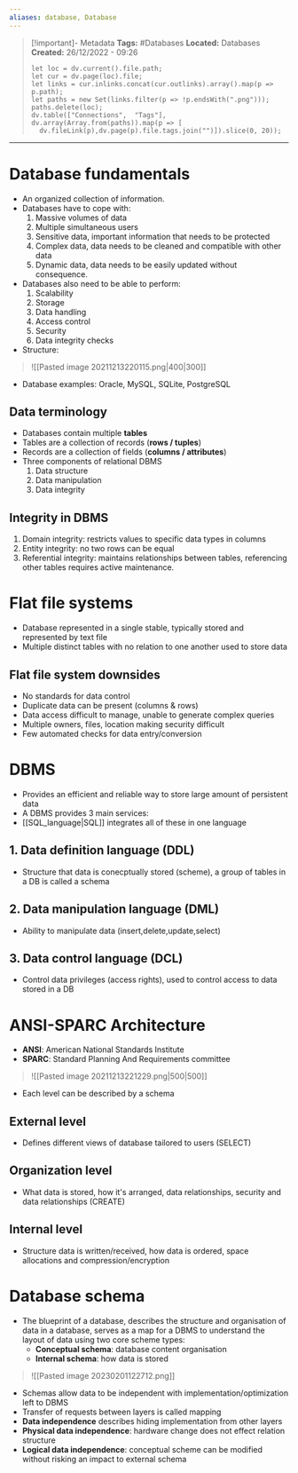 ```yaml
---
aliases: database, Database
---
```

> [!important]- Metadata
> **Tags:** #Databases 
> **Located:** Databases
> **Created:** 26/12/2022 - 09:26
> ```dataviewjs
>let loc = dv.current().file.path;
>let cur = dv.page(loc).file;
>let links = cur.inlinks.concat(cur.outlinks).array().map(p => p.path);
>let paths = new Set(links.filter(p => !p.endsWith(".png")));
>paths.delete(loc);
>dv.table(["Connections",  "Tags"], dv.array(Array.from(paths)).map(p => [
>   dv.fileLink(p),dv.page(p).file.tags.join("")]).slice(0, 20));
> ```

___
# Database fundamentals

- An organized collection of information.
- Databases have to cope with:
  1. Massive volumes of data
  2. Multiple simultaneous users
  3. Sensitive data, important information that needs to be protected
  4. Complex data, data needs to be cleaned and compatible with other data
  5. Dynamic data, data needs to be easily updated without consequence.
- Databases also need to be able to perform:
  1. Scalability
  2. Storage
  3. Data handling
  4. Access control
  5. Security
  6. Data integrity checks
- Structure:

> ![[Pasted image 20211213220115.png|400|300]]

- Database examples: Oracle, MySQL, SQLite, PostgreSQL
## Data terminology
- Databases contain multiple **tables**
- Tables are a collection of  records (**rows / tuples**)
- Records are a collection of fields (**columns / attributes**) 
- Three components of relational DBMS
	1. Data structure
	2. Data manipulation
	3. Data integrity
## Integrity in DBMS
1. Domain integrity: restricts values to specific data types in columns
2. Entity integrity: no two rows can be equal
3. Referential integrity: maintains relationships between tables, referencing other tables requires active maintenance.
# Flat file systems
- Database represented in a single stable, typically stored and represented by text file
- Multiple distinct tables with no relation to one another used to store data 
## Flat file system downsides
- No standards for data control
- Duplicate data can be present (columns & rows)
- Data access difficult to manage, unable to generate complex queries
- Multiple owners, files, location making security difficult
- Few automated checks for data entry/conversion
# DBMS
- Provides an efficient and reliable way to store large amount of persistent data
- A DBMS provides 3 main services:
- [[SQL_language|SQL]] integrates all of these in one language
## 1. Data definition language (DDL)
- Structure that data is conecptually stored (scheme), a group of tables in a DB is called a schema
## 2. Data manipulation language (DML)
- Ability to manipulate data (insert,delete,update,select)
## 3. Data control language (DCL)
- Control data privileges (access rights), used to control access to data stored in a DB
# ANSI-SPARC Architecture
- **ANSI**: American National Standards Institute
- **SPARC**: Standard Planning And Requirements committee

> ![[Pasted image 20211213221229.png|500|500]]

- Each level can be described by a schema
## External level
- Defines different views of database tailored to users (SELECT)
## Organization level
- What data is stored, how it's arranged, data relationships, security and data relationships (CREATE)
## Internal level
- Structure data is written/received, how data is ordered, space allocations and compression/encryption
# Database schema
- The blueprint of a database, describes the structure and organisation of data in a database, serves as a map for a DBMS to understand the layout of data using two core scheme types:
	- **Conceptual schema**: database content organisation
	- **Internal schema**: how data is stored

> ![[Pasted image 20230201122712.png]]

- Schemas allow data to be independent with implementation/optimization left to DBMS
- Transfer of requests between layers is called mapping
- **Data independence** describes hiding implementation from other layers
- **Physical data independence**: hardware change does not effect relation structure
- **Logical data independence**: conceptual scheme can be modified without risking an impact to external  schema
